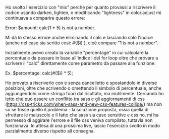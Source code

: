Ho svolto l'esercizio con "mix" perché per quanto provassi a riscrivere il codice usando darken, lighten, o modificando "lightness" in color.adjust mi continuava a comparire questo errore:

Error: $amount: calc(1 * 5) is not a number.

Mi dà lo stesso errore anche eliminando il calc e lasciando solo l'indice (anche nel caso sia scritto così: #{$i} ), cioè compare "1 is not a number".

Inizialmente avevo creato la variabile "percentage" in cui calcolare la percentuale da passare in base all'indice i del for loop oltre che provare a scrivere il "calc" direttamente come parametro da passare alla funzione.

Ex.
$percentage: calc(#{$i} * 5);

Ho provato a riscriverlo con e senza cancelletto e spostandolo in diverse posizioni, oltre che scrivendo o omettendo il simbolo di percentuale, anche aggiungendolo come stringa fuori dal risultato, ma inutilmente. Cercando ho letto che può essere un conflitto tra sass e gli aggiornamenti di css (https://css-tricks.com/when-sass-and-new-css-features-collide/) ma non so se fosse quello il problema - la soluzione proposta, ossia quella di sfruttare le maiuscole e il fatto che sass sia case sensitive e css no, mi ha permesso di aggirare l'errore e il file css veniva compilato, tuttavia non funzionava. In attesa di una prossima live, lascio l'esercizio svolto in modo parzialmente diverso rispetto all consegna.